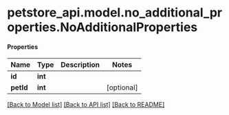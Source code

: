 # petstore_api.model.no_additional_properties.NoAdditionalProperties

#### Properties
Name | Type | Description | Notes
------------ | ------------- | ------------- | -------------
**id** | **int** |  | 
**petId** | **int** |  | [optional] 

[[Back to Model list]](../../README.md#documentation-for-models) [[Back to API list]](../../README.md#documentation-for-api-endpoints) [[Back to README]](../../README.md)

